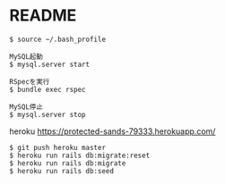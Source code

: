 # README

```
$ source ~/.bash_profile

MySQL起動
$ mysql.server start

RSpecを実行
$ bundle exec rspec

MySQL停止
$ mysql.server stop
```

heroku
https://protected-sands-79333.herokuapp.com/

```
$ git push heroku master
$ heroku run rails db:migrate:reset
$ heroku run rails db:migrate
$ heroku run rails db:seed
```